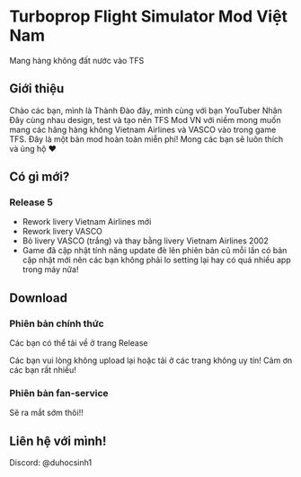 # Turboprop Flight Simulator Mod Việt Nam
Mang hàng không đất nước vào TFS

## Giới thiệu

Chào các bạn, mình là Thành Đào đây, mình cùng với bạn YouTuber Nhân Đây cùng nhau design, test và tạo nên TFS Mod VN với niềm mong muốn mang các hãng hàng không Vietnam Airlines và VASCO vào trong game TFS. Đây là một bản mod hoàn toàn miễn phí! Mong các bạn sẽ luôn thích và ủng hộ ❤

## Có gì mới?

### Release 5

- Rework livery Vietnam Airlines mới
- Rework livery VASCO
- Bỏ livery VASCO (trắng) và thay bằng livery Vietnam Airlines 2002
- Game đã cập nhật tính năng update đè lên phiên bản cũ mỗi lần có bản cập nhật mới nên các bạn không phải lo setting lại hay có quá nhiều app trong máy nữa!

## Download

### Phiên bản chính thức

Các bạn có thể tải về ở trang Release

Các bạn vui lòng không upload lại hoặc tải ở các trang không uy tín! Cảm ơn các bạn rất nhiều!

### Phiên bản fan-service

Sẽ ra mắt sớm thôi!!

## Liên hệ với mình!

Discord: @duhocsinh1
